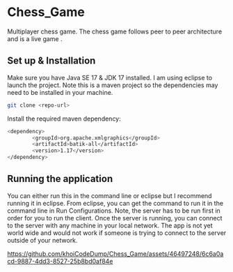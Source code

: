 # Chess_Game
Multiplayer chess game. The chess game follows peer to peer architecture and is a live game .

## Set up & Installation

Make sure you have Java SE 17 & JDK 17 installed. I am using eclipse to launch the project. Note this is a maven project so the dependencies may need to be installed in your machine.
```bash
git clone <repo-url>
```
Install the required maven dependency:
```bash
<dependency>
  		<groupId>org.apache.xmlgraphics</groupId>
  		<artifactId>batik-all</artifactId>
  		<version>1.17</version>
</dependency>
```
## Running the application
You can either run this in the command line or eclipse but I recommend running it in eclipse. From eclipse, you can get the command to run it in the command line in Run Configurations.
Note, the server has to be run first in order for you to run the client. Once the server is running, you can connect to the server with any machine in your local network. 
The app is not yet world wide and would not work if someone is trying to connect to the server outside of your network.



https://github.com/khoiCodeDump/Chess_Game/assets/46497248/6c6a0acd-9887-4dd3-8527-25b8bd0af84e

